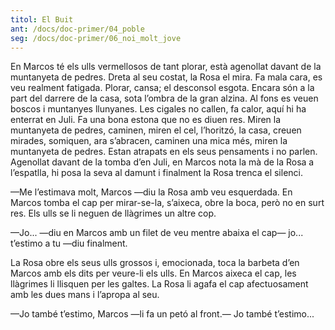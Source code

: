 ```yaml
---
titol: El Buit
ant: /docs/doc-primer/04_poble
seg: /docs/doc-primer/06_noi_molt_jove
---
```

En Marcos té els ulls vermellosos de tant plorar, està agenollat davant de la muntanyeta de pedres. Dreta al seu costat, la Rosa el mira. Fa mala cara, es veu realment fatigada. Plorar, cansa; el desconsol esgota. Encara són a la part del darrere de la casa, sota l’ombra de la gran alzina. Al fons es veuen boscos i muntanyes llunyanes. Les cigales no callen, fa calor, aquí hi ha enterrat en Juli. Fa una bona estona que no es diuen res. Miren la muntanyeta de pedres, caminen, miren el cel, l’horitzó, la casa, creuen mirades, somiquen, ara s’abracen, caminen una mica més, miren la muntanyeta de pedres. Estan atrapats en els seus pensaments i no parlen. Agenollat davant de la tomba d’en Juli, en Marcos nota la mà de la Rosa a l’espatlla, hi posa la seva al damunt i finalment la Rosa trenca el silenci. 

—Me l’estimava molt, Marcos —diu la Rosa amb veu esquerdada. En Marcos tomba el cap per mirar-se-la, s’aixeca, obre la boca, però no en surt res. Els ulls se li neguen de llàgrimes un altre cop. 

—Jo... —diu en Marcos amb un filet de veu mentre abaixa el cap— jo... t’estimo a tu —diu finalment.

La Rosa obre els seus ulls grossos i, emocionada, toca la barbeta d’en Marcos amb els dits per veure-li els ulls. En Marcos aixeca el cap, les llàgrimes li llisquen per les galtes. La Rosa li agafa el cap afectuosament amb les dues mans i l’apropa al seu. 

—Jo també t’estimo, Marcos —li fa un petó al front.— Jo també t’estimo...
